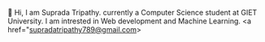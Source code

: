 👏
Hi, I am Suprada Tripathy.
currently a Computer Science student at GIET University.
I am intrested in Web development and Machine Learning.
<a href="supradatripathy789@gmail.com>
